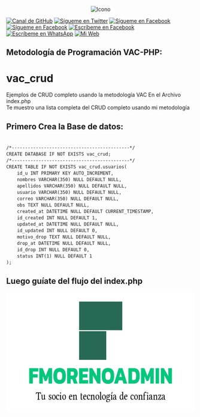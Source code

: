 <p align="center">
	<img src="assets/img/logo.jpg" height="320px" title="Icono">
</p>

[![Canal de GitHub](https://img.shields.io/badge/Canal-GitHub-black)](https://github.com/fmorenoadmin)
[![Sígueme en Twitter](https://img.shields.io/twitter/follow/sendgrid.svg?style=social&label=Sígueme)](https://twitter.com/FrankMartinMor1)
[![Sígueme en Facebook](https://img.shields.io/badge/Sígueme-@FrankMartinMA-blue)](https://facebook.com/fmorenoadmin)
[![Sígueme en Facebook](https://img.shields.io/badge/Sígueme-@frankmartinmoreno-ff69b4)](https://instagram.com/fmorenoadmin)
[![Escríbeme en Facebook](https://img.shields.io/badge/Escríbeme-@FrankMartinMA-blue)](https://m.me/fmorenoadmin)
[![Escríbeme en WhatsApp](https://img.shields.io/badge/Escríbeme-WhathApp-green)](https://wa.me/+51924741703)
[![Mi Web](https://img.shields.io/badge/Mi_Página-Web-blueviolet)](https://fmorenoadmin.com.pe)

## Metodología de Programación VAC-PHP:

# vac_crud
Ejemplos de CRUD completo usando la metodología VAC
En el Archivo index.php<br>Te muestro una lista completa del CRUD completo usando mi metodología

## Primero Crea la Base de datos:

<code>
/*--------------------------------------------*/
CREATE DATABASE IF NOT EXISTS vac_crud;
/*--------------------------------------------*/
CREATE TABLE IF NOT EXISTS vac_crud.usuarios(
	id_u INT PRIMARY KEY AUTO_INCREMENT,
	nombres VARCHAR(350) NULL DEFAULT NULL,
	apellidos VARCHAR(350) NULL DEFAULT NULL,
	usuario VARCHAR(350) NULL DEFAULT NULL,
	correo VARCHAR(350) NULL DEFAULT NULL,
	obs TEXT NULL DEFAULT NULL,
	created_at DATETIME NULL DEFAULT CURRENT_TIMESTAMP,
	id_created INT NULL DEFAULT 1,
	updated_at DATETIME NULL DEFAULT NULL,
	id_updated INT NULL DEFAULT 0,
	motivo_drop TEXT NULL DEFAULT NULL,
	drop_at DATETIME NULL DEFAULT NULL,
	id_drop INT NULL DEFAULT 0,
	status INT(1) NULL DEFAULT 1
);
</code>

## Luego guíate del flujo del index.php

<p align="center">
	<img src="assets/img/logolargo.jpg" height="320px" title="Icono">
</p>